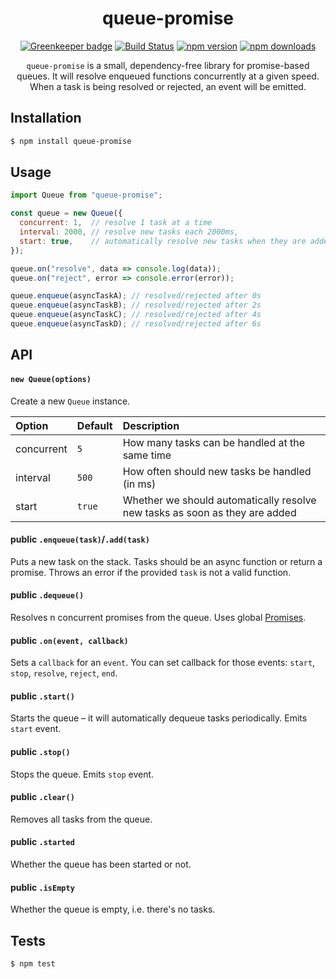 <div align="center">
  <h1>queue-promise</h1>

[![Greenkeeper badge](https://badges.greenkeeper.io/Bartozzz/queue-promise.svg)](https://greenkeeper.io/)
[![Build Status](https://img.shields.io/travis/Bartozzz/queue-promise.svg)](https://travis-ci.org/Bartozzz/queue-promise/)
[![npm version](https://img.shields.io/npm/v/queue-promise.svg)](https://www.npmjs.com/package/queue-promise)
[![npm downloads](https://img.shields.io/npm/dt/queue-promise.svg)](https://www.npmjs.com/package/queue-promise)
<br>

`queue-promise` is a small, dependency-free library for promise-based queues. It will resolve enqueued functions concurrently at a given speed. When a task is being resolved or rejected, an event will be emitted.

</div>

## Installation

```bash
$ npm install queue-promise
```

## Usage

```javascript
import Queue from "queue-promise";

const queue = new Queue({
  concurrent: 1,  // resolve 1 task at a time
  interval: 2000, // resolve new tasks each 2000ms,
  start: true,    // automatically resolve new tasks when they are added
});

queue.on("resolve", data => console.log(data));
queue.on("reject", error => console.error(error));

queue.enqueue(asyncTaskA); // resolved/rejected after 0s
queue.enqueue(asyncTaskB); // resolved/rejected after 2s
queue.enqueue(asyncTaskC); // resolved/rejected after 4s
queue.enqueue(asyncTaskD); // resolved/rejected after 6s
```

## API

#### `new Queue(options)`

Create a new `Queue` instance.

| Option     | Default | Description                                                                  |
| :--------- | :------ | :--------------------------------------------------------------------------- |
| concurrent | `5`     | How many tasks can be handled at the same time                               |
| interval   | `500`   | How often should new tasks be handled (in ms)                                |
| start      | `true`  | Whether we should automatically resolve new tasks as soon as they are added  |

#### **public** `.enqueue(task)`/`.add(task)`

Puts a new task on the stack. Tasks should be an async function or return a promise. Throws an error if the provided `task` is not a valid function.

#### **public** `.dequeue()`

Resolves n concurrent promises from the queue. Uses global [Promises](https://developer.mozilla.org/en-US/docs/Web/JavaScript/Reference/Global_Objects/Promise).

#### **public** `.on(event, callback)`

Sets a `callback` for an `event`. You can set callback for those events: `start`, `stop`, `resolve`, `reject`, `end`.

#### **public** `.start()`

Starts the queue – it will automatically dequeue tasks periodically. Emits `start` event.

#### **public** `.stop()`

Stops the queue. Emits `stop` event.

#### **public** `.clear()`

Removes all tasks from the queue.

#### **public** `.started`

Whether the queue has been started or not.

#### **public** `.isEmpty`

Whether the queue is empty, i.e. there's no tasks.

## Tests

```bash
$ npm test
```
